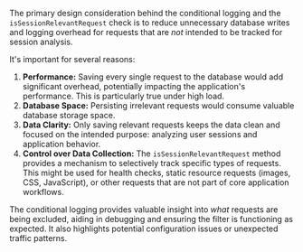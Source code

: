 The primary design consideration behind the conditional logging and the `isSessionRelevantRequest` check is to reduce unnecessary database writes and logging overhead for requests that are *not* intended to be tracked for session analysis.

It's important for several reasons:

1. **Performance:** Saving every single request to the database would add significant overhead, potentially impacting the application's performance. This is particularly true under high load.
2. **Database Space:** Persisting irrelevant requests would consume valuable database storage space.
3. **Data Clarity:** Only saving relevant requests keeps the data clean and focused on the intended purpose: analyzing user sessions and application behavior.
4. **Control over Data Collection:**  The `isSessionRelevantRequest` method provides a mechanism to selectively track specific types of requests.  This might be used for health checks, static resource requests (images, CSS, JavaScript), or other requests that are not part of core application workflows.

The conditional logging provides valuable insight into *what* requests are being excluded, aiding in debugging and ensuring the filter is functioning as expected.  It also highlights potential configuration issues or unexpected traffic patterns.